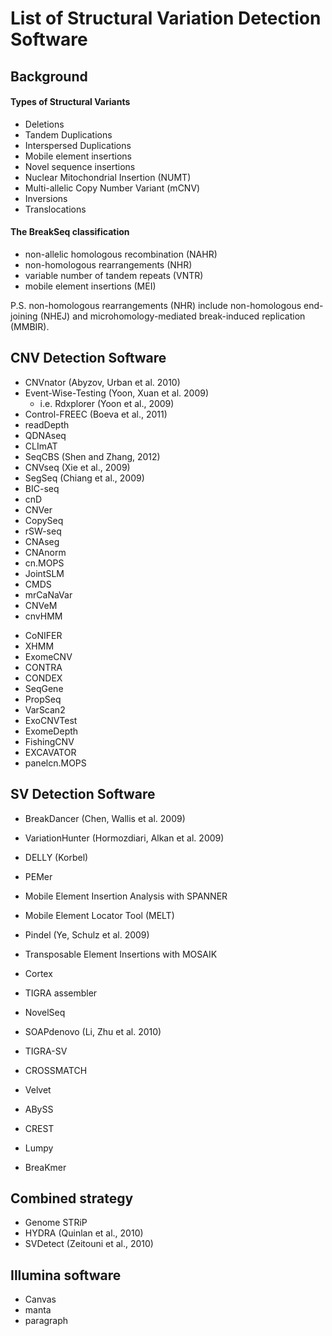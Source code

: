 List of Structural Variation Detection Software
===============================================

## Background
#### Types of Structural Variants
- Deletions
- Tandem Duplications
- Interspersed Duplications
- Mobile element insertions
- Novel sequence insertions
- Nuclear Mitochondrial Insertion (NUMT)
- Multi-allelic Copy Number Variant (mCNV)
- Inversions
- Translocations


#### The BreakSeq classification
- non-allelic homologous recombination (NAHR)
- non-homologous rearrangements (NHR)
- variable number of tandem repeats (VNTR)
- mobile element insertions (MEI)

P.S. non-homologous rearrangements (NHR) include non-homologous end-joining (NHEJ) and microhomology-mediated break-induced replication (MMBIR).


## CNV Detection Software
- CNVnator (Abyzov, Urban et al. 2010)
- Event-Wise-Testing (Yoon, Xuan et al. 2009)
    - i.e. Rdxplorer (Yoon et al., 2009)
- Control-FREEC (Boeva et al., 2011)
- readDepth
- QDNAseq
- CLImAT
- SeqCBS (Shen and Zhang, 2012)
- CNVseq (Xie et al., 2009) 
- SegSeq (Chiang et al., 2009)
- BIC-seq
- cnD
- CNVer
- CopySeq
- rSW-seq
- CNAseg
- CNAnorm
- cn.MOPS
- JointSLM
- CMDS
- mrCaNaVar
- CNVeM
- cnvHMM

<!-- mrFAST (Alkan, Kidd et al. 2009) -->
- CoNIFER
- XHMM
- ExomeCNV
- CONTRA
- CONDEX
- SeqGene
- PropSeq
- VarScan2
- ExoCNVTest
- ExomeDepth
- FishingCNV
- EXCAVATOR
- panelcn.MOPS


## SV Detection Software
- BreakDancer (Chen, Wallis et al. 2009)
- VariationHunter (Hormozdiari, Alkan et al. 2009)
- DELLY (Korbel)
- PEMer 
- Mobile Element Insertion Analysis with SPANNER
- Mobile Element Locator Tool (MELT)

- Pindel (Ye, Schulz et al. 2009)
- Transposable Element Insertions with MOSAIK

- Cortex
- TIGRA assembler
- NovelSeq
- SOAPdenovo (Li, Zhu et al. 2010)
- TIGRA-SV
- CROSSMATCH
- Velvet
- ABySS

- CREST 
- Lumpy 
- BreaKmer


## Combined strategy
- Genome STRiP
- HYDRA (Quinlan et al., 2010)
- SVDetect (Zeitouni et al., 2010)


## Illumina software
- Canvas
- manta
- paragraph
